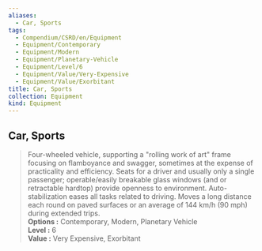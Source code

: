 ```yaml
---
aliases:
  - Car, Sports
tags:
  - Compendium/CSRD/en/Equipment
  - Equipment/Contemporary
  - Equipment/Modern
  - Equipment/Planetary-Vehicle
  - Equipment/Level/6
  - Equipment/Value/Very-Expensive
  - Equipment/Value/Exorbitant
title: Car, Sports
collection: Equipment
kind: Equipment
---
```

## Car, Sports  
  
>Four-wheeled vehicle, supporting a "rolling work of art" frame focusing on flamboyance and swagger, sometimes at the expense of practicality and efficiency. Seats for a driver and usually only a single passenger; operable/easily breakable glass windows (and or retractable hardtop) provide openness to environment. Auto-stabilization eases all tasks related to driving. Moves a long distance each round on paved surfaces or an average of 144 km/h (90 mph) during extended trips.  
> **Options :** Contemporary, Modern, Planetary Vehicle  
> **Level :** 6  
> **Value :** Very Expensive, Exorbitant